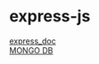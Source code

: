 # express-js
<a href="https://share.bublup.com/ui/landing_page?item_id=001-i-0b423281-905f-45b6-bfd8-cf4491dc91af"> express_doc</a><BR>
<a href="https://share.bublup.com/ui/landing_page?item_id=001-i-3e5a33e5-94fe-4fbc-b1aa-2b9cc65c53eb"> MONGO DB</a>
